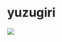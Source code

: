# yuzugiri
![](https://64.media.tumblr.com/156cd858e0514c1f47f73de451a01305/cdc6669dee67f5ea-a0/s1280x1920/3bf73cdef7aa80a741c9f6b6cef2b8d060c8c680.jpg)

